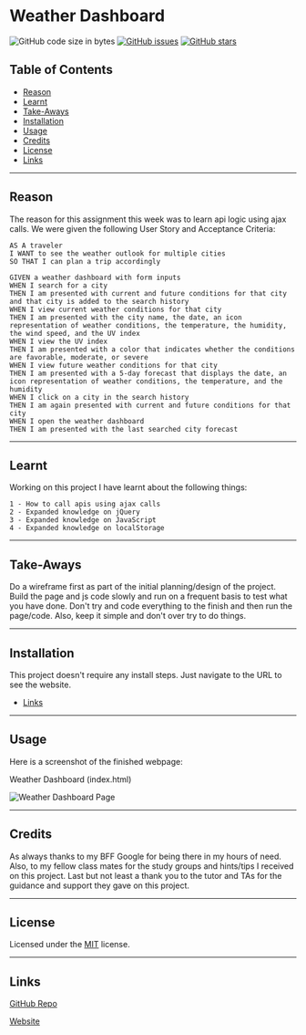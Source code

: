 # Weather Dashboard
![GitHub code size in bytes](https://img.shields.io/github/languages/code-size/jdbell123/weather-dashboard)
 [![GitHub issues](https://img.shields.io/github/issues/jdbell123/weather-dashboard)](https://github.com/jdbell123/weather-dashboard/issues)
 [![GitHub stars](https://img.shields.io/github/stars/jdbell123/weather-dashboard)](https://github.com/jdbell123/weather-dashboard/stargazers)
## Table of Contents

* [Reason](#reason)
* [Learnt](#learnt)
* [Take-Aways](#Take-Aways)
* [Installation](#installation)
* [Usage](#usage)
* [Credits](#credits)
* [License](#license)
* [Links](#links)

***

## Reason

The reason for this assignment this week was to learn api logic using ajax calls. We were given the following User Story and Acceptance Criteria:

```
AS A traveler
I WANT to see the weather outlook for multiple cities
SO THAT I can plan a trip accordingly
```

```
GIVEN a weather dashboard with form inputs
WHEN I search for a city
THEN I am presented with current and future conditions for that city and that city is added to the search history
WHEN I view current weather conditions for that city
THEN I am presented with the city name, the date, an icon representation of weather conditions, the temperature, the humidity, the wind speed, and the UV index
WHEN I view the UV index
THEN I am presented with a color that indicates whether the conditions are favorable, moderate, or severe
WHEN I view future weather conditions for that city
THEN I am presented with a 5-day forecast that displays the date, an icon representation of weather conditions, the temperature, and the humidity
WHEN I click on a city in the search history
THEN I am again presented with current and future conditions for that city
WHEN I open the weather dashboard
THEN I am presented with the last searched city forecast
```

---

## Learnt

Working on this project I have learnt about the following things:

    1 - How to call apis using ajax calls
    2 - Expanded knowledge on jQuery
    3 - Expanded knowledge on JavaScript
    4 - Expanded knowledge on localStorage

---

## Take-Aways

Do a wireframe first as part of the initial planning/design of the project. Build the page and js code slowly and run on a frequent basis to test what you have done. Don't try and code everything to the finish and then run the page/code. Also, keep it simple and don't over try to do things.

---

## Installation

This project doesn't require any install steps. Just navigate to the URL to see the website.

* [Links](#links)

---

## Usage 

Here is a screenshot of the finished webpage:

Weather Dashboard (index.html)

![Weather Dashboard Page](./assets/images/Weather-Dashboard.gif "Weather Dashboard Page")

---

## Credits

As always thanks to my BFF Google for being there in my hours of need. Also, to my fellow class mates for the study groups and hints/tips I received on this project. Last but not least a thank you to the tutor and TAs for the guidance and support they gave on this project. 

---

## License


Licensed under the [MIT](./LICENSE) license.


---

## Links

[GitHub Repo](https://github.com/jdbell123/weather-dashboard)

[Website](https://jdbell123.github.io/weather-dashboard/)